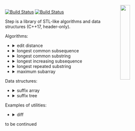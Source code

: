 <img align="right" src="https://user-images.githubusercontent.com/3381451/40880432-5b9e7086-66b9-11e8-9718-4b1ea4eae317.png" width="25%">

[![Build Status](https://travis-ci.org/storm-ptr/step.svg?branch=master)](https://travis-ci.org/storm-ptr/step)
[![Build Status](https://ci.appveyor.com/api/projects/status/github/storm-ptr/step?svg=true&branch=master)](https://ci.appveyor.com/project/storm-ptr/step/branch/master)

Step is a library of STL-like algorithms and data structures (C++17, header-only).

Algorithms:
* <details><summary>edit distance</summary><p>

  [wiki](https://en.wikipedia.org/wiki/Levenshtein_distance)
  ```C++
  pairs_t pairs;
  step::edit_distance::join("this"sv, "has"sv, std::back_inserter(pairs));
  CHECK(pairs ==
        pairs_t{{'t', std::nullopt}, {'h', 'h'}, {'i', 'a'}, {'s', 's'}});
  ```
  </p></details>
* <details><summary>longest common subsequence</summary><p>
  
  [wiki](https://en.wikipedia.org/wiki/Longest_common_subsequence_problem)
  ```C++
  std::string str;
  step::longest_common_subsequence::intersection("LCS is the basis of "sv,
                                                 "the diff utility"sv,
                                                 std::back_inserter(str));
  CHECK(str == "the if ");
  ```
  </p></details>
* <details><summary>longest common substring</summary><p>

  [wiki](https://en.wikipedia.org/wiki/Longest_common_substring_problem)
  ```C++
  auto range = step::longest_common_substring::find(
      "the longest string that is #", "a substring of two strings $");
  CHECK(" string" == std::string(range.first, range.second));
  ```
  </p></details>
* <details><summary>longest increasing subsequence</summary><p>

  [wiki](https://en.wikipedia.org/wiki/Longest_increasing_subsequence)
  ```C++
  std::vector v{6, 3, 4, 8, 10, 5, 7, 1, 9, 2};
  int expected[] = {3, 4, 5, 7, 9};
  auto it = step::longest_increasing_subsequence::partition(v);
  CHECK(std::equal(v.begin(), it, std::begin(expected), std::end(expected)));
  ```
  </p></details>
* <details><summary>longest repeated substring</summary><p>

  [wiki](https://en.wikipedia.org/wiki/Longest_repeated_substring_problem)
  ```C++
  auto range = step::longest_repeated_substring::find(
      "the longest substring of a string that occurs at least twice");
  CHECK("string " == std::string(range.first, range.second));
  ```
    </p></details>
* <details><summary>maximum subarray</summary><p>

  [wiki](https://en.wikipedia.org/wiki/Maximum_subarray_problem)
  ```C++
  int arr[] = {-2, -3, 4, -1, -2, 1, 5, -3};
  std::array expected{4, -1, -2, 1, 5};
  auto sub = step::maximum_subarray::find(arr);
  CHECK(std::equal(sub.first, sub.second, expected.begin(), expected.end()));
  ```
  </p></details>

Data structures:
* <details><summary>suffix array</summary><p>

  [wiki](https://en.wikipedia.org/wiki/Suffix_array)
  ```C++
  auto str = "how can I quickly search for text within a document?"sv;
  step::suffix_array arr{str};
  CHECK(arr.find("quick"sv) == 10);
  ```
  </p></details>
* <details><summary>suffix tree</summary><p>

  [wiki](https://en.wikipedia.org/wiki/Suffix_tree)
  ```C++
  auto str = "use the quick find feature to search for a text"sv;
  step::suffix_tree tree{};
  std::copy(str.begin(), str.end(), std::back_inserter(tree));
  CHECK(tree.find("quick"sv) == 8);
  ```
  </p></details>

Examples of utilities:
- <details><summary>diff</summary><p>

  [wiki](https://en.wikipedia.org/wiki/Diff)
  ```
  diff.exe code.cpp code2.cpp
  --- code.cpp
  +++ code2.cpp
  @@ -6,0 +6,5 @@
  +void functhreehalves()
  +{
  +    x += 1.5
  +}
  +
  ```
  </p></details>

to be continued
